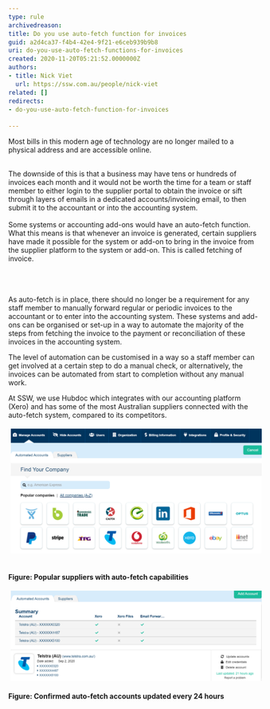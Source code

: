 ```yaml
---
type: rule
archivedreason: 
title: Do you use auto-fetch function for invoices
guid: a2d4ca37-f4b4-42e4-9f21-e6ceb939b9b8
uri: do-you-use-auto-fetch-functions-for-invoices
created: 2020-11-20T05:21:52.0000000Z
authors:
- title: Nick Viet
  url: https://ssw.com.au/people/nick-viet
related: []
redirects:
- do-you-use-auto-fetch-function-for-invoices

---
```



Most bills in this modern age of technology are no longer mailed to a physical address and are accessible online. <br><div><br></div><div>The downside of this is that a business may have tens or hundreds of invoices each month and it would not be worth the time for a team or staff member to either login to the supplier portal to obtain the invoice or sift through layers of emails in a dedicated accounts/invoicing email, to then submit it to the accountant or into the accounting system. <br></div><div><br></div><div>Some systems or accounting add-ons would have an auto-fetch function. What this means is that whenever an invoice is generated, certain suppliers have made it possible for the system or add-on to bring in the invoice from the supplier platform to the system or add-on. This is called fetching of invoice.<br></div><div><br></div>
<br><excerpt class='endintro'></excerpt><br>
<p>​As auto-fetch is in place, there should no longer be a requirement for any staff member to manually forward regular or periodic invoices to the accountant or to enter into the accounting system. These systems and add-ons can be organised or set-up in a way to automate the majority of the steps ​from fetching the invoice to the payment or reconciliation of these invoices in the accounting system.</p><p>The level of automation can be customised in a way so a staff member can get involved at a certain step to do a manual check, or alternatively, the invoices can be automated from start to completion without any manual work.<br></p><p>At SSW, we use Hubdoc which integrates with our accounting platform (Xero) and has some of the most Australian suppliers connected with the auto-fetch system, compared to its competitors. <br></p><p><img src="2020-11-20_16-59-56.png" alt="2020-11-20_16-59-56.png" style="margin:5px;width:808px;" /> </p><p><strong>Figure: Popular suppliers with auto-fetch capabilities</strong></p><p><b><img src="2020-11-20_17-01-43.png" alt="2020-11-20_17-01-43.png" style="margin:5px;width:808px;" /><br></b></p><p><b>Figure: Confirmed auto-fetch accounts updated every 24 hours</b></p><p><br><br></p>


